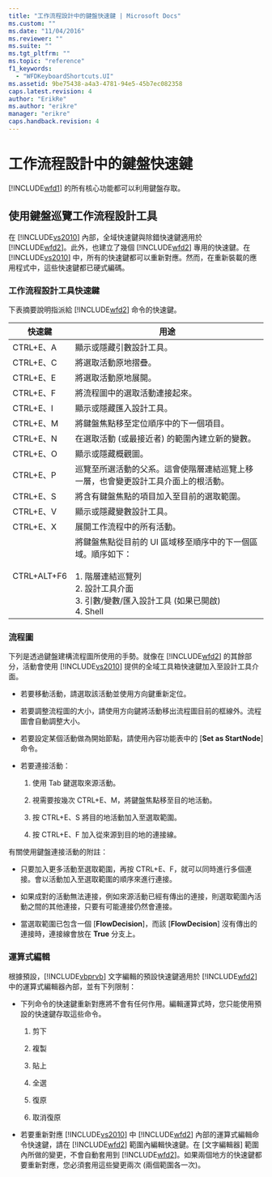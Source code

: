 ```yaml
---
title: "工作流程設計中的鍵盤快速鍵 | Microsoft Docs"
ms.custom: ""
ms.date: "11/04/2016"
ms.reviewer: ""
ms.suite: ""
ms.tgt_pltfrm: ""
ms.topic: "reference"
f1_keywords: 
  - "WFDKeyboardShortcuts.UI"
ms.assetid: 9be75438-a4a3-4781-94e5-45b7ec082358
caps.latest.revision: 4
author: "ErikRe"
ms.author: "erikre"
manager: "erikre"
caps.handback.revision: 4
---
```

# 工作流程設計中的鍵盤快速鍵
[!INCLUDE[wfd1](../workflow-designer/includes/wfd1_md.md)] 的所有核心功能都可以利用鍵盤存取。  
  
## 使用鍵盤巡覽工作流程設計工具  
 在 [!INCLUDE[vs2010](../modeling/includes/vs2010_md.md)] 內部，全域快速鍵與除錯快速鍵適用於 [!INCLUDE[wfd2](../workflow-designer/includes/wfd2_md.md)]。此外，也建立了幾個 [!INCLUDE[wfd2](../workflow-designer/includes/wfd2_md.md)] 專用的快速鍵。在 [!INCLUDE[vs2010](../modeling/includes/vs2010_md.md)] 中，所有的快速鍵都可以重新對應。然而，在重新裝載的應用程式中，這些快速鍵都已硬式編碼。  
  
### 工作流程設計工具快速鍵  
 下表摘要說明指派給 [!INCLUDE[wfd2](../workflow-designer/includes/wfd2_md.md)] 命令的快速鍵。  
  
|快速鍵|用途|  
|---------|--------|  
|CTRL\+E、A|顯示或隱藏引數設計工具。|  
|CTRL\+E、C|將選取活動原地摺疊。|  
|CTRL\+E、E|將選取活動原地展開。|  
|CTRL\+E、F|將流程圖中的選取活動連接起來。|  
|CTRL\+E、I|顯示或隱藏匯入設計工具。|  
|CTRL\+E、M|將鍵盤焦點移至定位順序中的下一個項目。|  
|CTRL\+E、N|在選取活動 \(或最接近者\) 的範圍內建立新的變數。|  
|CTRL\+E、O|顯示或隱藏概觀圖。|  
|CTRL\+E、P|巡覽至所選活動的父系。這會使階層連結巡覽上移一層，也會變更設計工具介面上的根活動。|  
|CTRL\+E、S|將含有鍵盤焦點的項目加入至目前的選取範圍。|  
|CTRL\+E、V|顯示或隱藏變數設計工具。|  
|CTRL\+E、X|展開工作流程中的所有活動。|  
|CTRL\+ALT\+F6|將鍵盤焦點從目前的 UI 區域移至順序中的下一個區域。順序如下：<br /><br /> 1.  階層連結巡覽列<br />2.  設計工具介面<br />3.  引數\/變數\/匯入設計工具 \(如果已開啟\)<br />4.  Shell|  
  
### 流程圖  
 下列是透過鍵盤建構流程圖所使用的手勢。就像在 [!INCLUDE[wfd2](../workflow-designer/includes/wfd2_md.md)] 的其餘部分，活動會使用 [!INCLUDE[vs2010](../modeling/includes/vs2010_md.md)] 提供的全域工具箱快速鍵加入至設計工具介面。  
  
-   若要移動活動，請選取該活動並使用方向鍵重新定位。  
  
-   若要調整流程圖的大小，請使用方向鍵將活動移出流程圖目前的框線外。流程圖會自動調整大小。  
  
-   若要設定某個活動做為開始節點，請使用內容功能表中的 \[**Set as StartNode**\] 命令。  
  
-   若要連接活動：  
  
    1.  使用 Tab 鍵選取來源活動。  
  
    2.  視需要按幾次 CTRL\+E、M，將鍵盤焦點移至目的地活動。  
  
    3.  按 CTRL\+E、S 將目的地活動加入至選取範圍。  
  
    4.  按 CTRL\+E、F 加入從來源到目的地的連接線。  
  
 有關使用鍵盤連接活動的附註：  
  
-   只要加入更多活動至選取範圍，再按 CTRL\+E、F，就可以同時進行多個連接。會以活動加入至選取範圍的順序來進行連接。  
  
-   如果成對的活動無法連接，例如來源活動已經有傳出的連接，則選取範圍內活動之間的其他連接，只要有可能連接仍然會連接。  
  
-   當選取範圍已包含一個 \[**FlowDecision**\]，而該 \[**FlowDecision**\] 沒有傳出的連接時，連接線會放在 **True** 分支上。  
  
### 運算式編輯  
 根據預設，[!INCLUDE[vbprvb](../code-quality/includes/vbprvb_md.md)] 文字編輯的預設快速鍵適用於 [!INCLUDE[wfd2](../workflow-designer/includes/wfd2_md.md)] 中的運算式編輯器內部，並有下列限制：  
  
-   下列命令的快速鍵重新對應將不會有任何作用。編輯運算式時，您只能使用預設的快速鍵存取這些命令。  
  
    1.  剪下  
  
    2.  複製  
  
    3.  貼上  
  
    4.  全選  
  
    5.  復原  
  
    6.  取消復原  
  
-   若要重新對應 [!INCLUDE[vs2010](../modeling/includes/vs2010_md.md)] 中 [!INCLUDE[wfd2](../workflow-designer/includes/wfd2_md.md)] 內部的運算式編輯命令快速鍵，請在 [!INCLUDE[wfd2](../workflow-designer/includes/wfd2_md.md)] 範圍內編輯快速鍵。在 \[文字編輯器\] 範圍內所做的變更，不會自動套用到 [!INCLUDE[wfd2](../workflow-designer/includes/wfd2_md.md)]。如果兩個地方的快速鍵都要重新對應，您必須套用這些變更兩次 \(兩個範圍各一次\)。